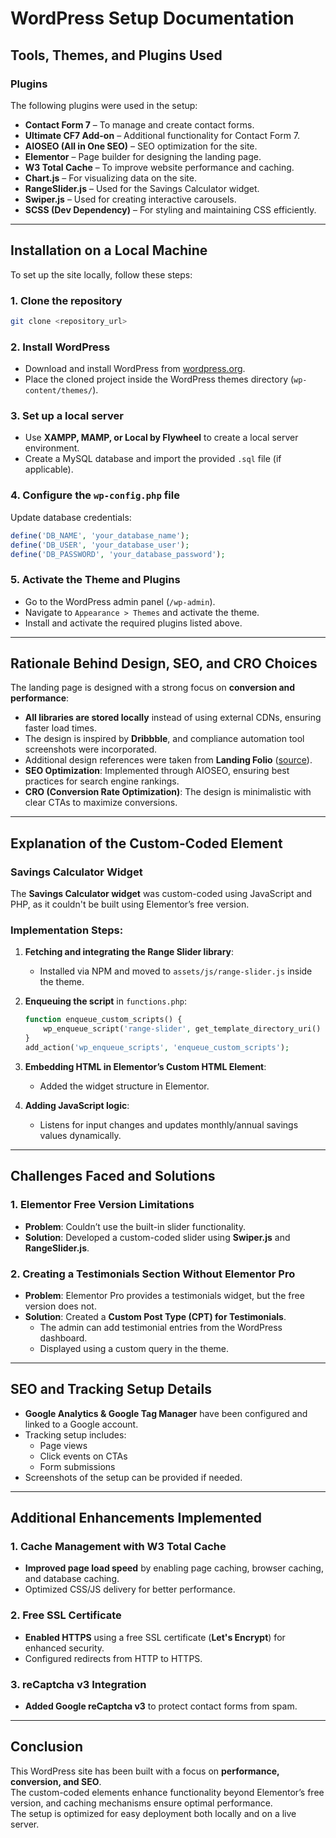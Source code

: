 # WordPress Setup Documentation

## Tools, Themes, and Plugins Used

### **Plugins**
The following plugins were used in the setup:

- **Contact Form 7** – To manage and create contact forms.
- **Ultimate CF7 Add-on** – Additional functionality for Contact Form 7.
- **AIOSEO (All in One SEO)** – SEO optimization for the site.
- **Elementor** – Page builder for designing the landing page.
- **W3 Total Cache** – To improve website performance and caching.
- **Chart.js** – For visualizing data on the site.
- **RangeSlider.js** – Used for the Savings Calculator widget.
- **Swiper.js** – Used for creating interactive carousels.
- **SCSS (Dev Dependency)** – For styling and maintaining CSS efficiently.

---

## Installation on a Local Machine

To set up the site locally, follow these steps:

### 1. Clone the repository
```bash
git clone <repository_url>
```

### 2. Install WordPress
- Download and install WordPress from [wordpress.org](https://wordpress.org/download/).
- Place the cloned project inside the WordPress themes directory (`wp-content/themes/`).

### 3. Set up a local server
- Use **XAMPP, MAMP, or Local by Flywheel** to create a local server environment.
- Create a MySQL database and import the provided `.sql` file (if applicable).

### 4. Configure the `wp-config.php` file
Update database credentials:

```php
define('DB_NAME', 'your_database_name');
define('DB_USER', 'your_database_user');
define('DB_PASSWORD', 'your_database_password');
```

### 5. Activate the Theme and Plugins
- Go to the WordPress admin panel (`/wp-admin`).
- Navigate to `Appearance > Themes` and activate the theme.
- Install and activate the required plugins listed above.

---

## Rationale Behind Design, SEO, and CRO Choices

The landing page is designed with a strong focus on **conversion and performance**:

- **All libraries are stored locally** instead of using external CDNs, ensuring faster load times.
- The design is inspired by **Dribbble**, and compliance automation tool screenshots were incorporated.
- Additional design references were taken from **Landing Folio** ([source](https://www.landingfolio.com/inspiration/post/antimetal?category=landing-page)).
- **SEO Optimization**: Implemented through AIOSEO, ensuring best practices for search engine rankings.
- **CRO (Conversion Rate Optimization)**: The design is minimalistic with clear CTAs to maximize conversions.

---

## Explanation of the Custom-Coded Element

### **Savings Calculator Widget**
The **Savings Calculator widget** was custom-coded using JavaScript and PHP, as it couldn't be built using Elementor’s free version.

### **Implementation Steps:**

1. **Fetching and integrating the Range Slider library**:
   - Installed via NPM and moved to `assets/js/range-slider.js` inside the theme.

2. **Enqueuing the script** in `functions.php`:
   ```php
   function enqueue_custom_scripts() {
       wp_enqueue_script('range-slider', get_template_directory_uri() . '/assets/js/range-slider.js', array('jquery'), null, true);
   }
   add_action('wp_enqueue_scripts', 'enqueue_custom_scripts');
   ```

3. **Embedding HTML in Elementor’s Custom HTML Element**:
   - Added the widget structure in Elementor.

4. **Adding JavaScript logic**:
   - Listens for input changes and updates monthly/annual savings values dynamically.

---

## Challenges Faced and Solutions

### **1. Elementor Free Version Limitations**
- **Problem**: Couldn’t use the built-in slider functionality.
- **Solution**: Developed a custom-coded slider using **Swiper.js** and **RangeSlider.js**.

### **2. Creating a Testimonials Section Without Elementor Pro**
- **Problem**: Elementor Pro provides a testimonials widget, but the free version does not.
- **Solution**: Created a **Custom Post Type (CPT) for Testimonials**.
  - The admin can add testimonial entries from the WordPress dashboard.
  - Displayed using a custom query in the theme.

---

## SEO and Tracking Setup Details

- **Google Analytics & Google Tag Manager** have been configured and linked to a Google account.
- Tracking setup includes:
  - Page views
  - Click events on CTAs
  - Form submissions
- Screenshots of the setup can be provided if needed.

---

## Additional Enhancements Implemented

### **1. Cache Management with W3 Total Cache**
- **Improved page load speed** by enabling page caching, browser caching, and database caching.
- Optimized CSS/JS delivery for better performance.

### **2. Free SSL Certificate**
- **Enabled HTTPS** using a free SSL certificate (**Let's Encrypt**) for enhanced security.
- Configured redirects from HTTP to HTTPS.

### **3. reCaptcha v3 Integration**
- **Added Google reCaptcha v3** to protect contact forms from spam.

---

## Conclusion

This WordPress site has been built with a focus on **performance, conversion, and SEO**.  
The custom-coded elements enhance functionality beyond Elementor’s free version, and caching mechanisms ensure optimal performance.  
The setup is optimized for easy deployment both locally and on a live server.
